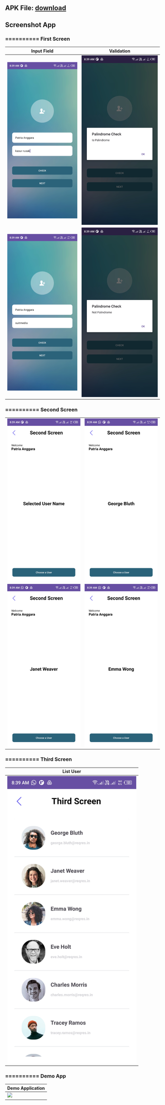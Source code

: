 ## APK File: <a href="https://github.com/patriciaanggraeni/suitmedia-android-developer-test/blob/main/app/src/main/java/com/example/suitmedia_android_developer_test/apk/app-debug.apk">download</a>

## Screenshot App

### ========== First Screen
<table>
    <thead>
        <tr>
            <th>Input Field</th>
            <th>Validation</th>
        </tr>
    </thead>
    <tbody>
        <tr>
            <td>
                <img style="width: 500px" src="app/src/main/java/com/example/suitmedia_android_developer_test/screenshot/first_screen/1.jpg">
            </td>
            <td>
                <img style="width: 500px" src="app/src/main/java/com/example/suitmedia_android_developer_test/screenshot/first_screen/2.jpg">
            </td>
        </tr>
        <tr>
            <td>
                <img style="width: 500px" src="app/src/main/java/com/example/suitmedia_android_developer_test/screenshot/first_screen/3.jpg">
            </td>
            <td>
                <img style="width: 500px" src="app/src/main/java/com/example/suitmedia_android_developer_test/screenshot/first_screen/4.jpg">
            </td>
        </tr>
    </tbody>
</table>

### ========== Second Screen
<table>
    <tbody>
        <tr>
            <td>
                <img style="width: 500px" src="app/src/main/java/com/example/suitmedia_android_developer_test/screenshot/second_screen/1.jpg">
            </td>
            <td>
                <img style="width: 500px" src="app/src/main/java/com/example/suitmedia_android_developer_test/screenshot/second_screen/2.jpg">
            </td>
        </tr>
        <tr>
            <td>
                <img style="width: 500px" src="app/src/main/java/com/example/suitmedia_android_developer_test/screenshot/second_screen/3.jpg">
            </td>
            <td>
                <img style="width: 500px" src="app/src/main/java/com/example/suitmedia_android_developer_test/screenshot/second_screen/4.jpg">
            </td>
        </tr>
    </tbody>
</table>

### ========== Third Screen
<table>
    <thead>
        <tr>
            <th>List User</th>
        </tr>
    </thead>
    <tbody>
        <tr>
            <td>
                <img style="width: 420px" src="app/src/main/java/com/example/suitmedia_android_developer_test/screenshot/third_screen/1.jpg">
            </td>
        </tr>
    </tbody>
</table>

### ========== Demo App
<table>
    <thead>
        <tr>
            <th>Demo Application</th>
        </tr>
    </thead>
    <tbody>
        <tr>
            <td>
                <img style="width: 420px" src="app/src/main/java/com/example/suitmedia_android_developer_test/screenshot/demo/demo.gif">
            </td>
        </tr>
    </tbody>
</table>